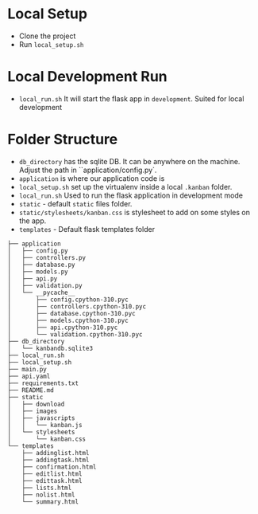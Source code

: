 # Local Setup
- Clone the project
- Run `local_setup.sh`

# Local Development Run
- `local_run.sh` It will start the flask app in `development`. Suited for local development

# Folder Structure

- `db_directory` has the sqlite DB. It can be anywhere on the machine. Adjust the path in ``application/config.py`. 
- `application` is where our application code is
- `local_setup.sh` set up the virtualenv inside a local `.kanban` folder.
- `local_run.sh`  Used to run the flask application in development mode
- `static` - default `static` files folder. 
- `static/stylesheets/kanban.css` is stylesheet to add on some styles on the app.
- `templates` - Default flask templates folder


```
├── application
│   ├── config.py
│   ├── controllers.py
│   ├── database.py
│   ├── models.py
│   ├── api.py
│   ├── validation.py
│   └── __pycache__
│       ├── config.cpython-310.pyc
│       ├── controllers.cpython-310.pyc
│       ├── database.cpython-310.pyc
│       ├── models.cpython-310.pyc
│       ├── api.cpython-310.pyc
│       └── validation.cpython-310.pyc
├── db_directory
│   └── kanbandb.sqlite3
├── local_run.sh
├── local_setup.sh
├── main.py
├── api.yaml
├── requirements.txt
├── README.md
├── static
│   ├── download
│   ├── images    
│   ├── javascripts 
│   │   └── kanban.js
│   └── stylesheets
│       └── kanban.css
└── templates
    ├── addinglist.html
    ├── addingtask.html
    ├── confirmation.html
    ├── editlist.html
    ├── edittask.html
    ├── lists.html
    ├── nolist.html
    └── summary.html
    
```
